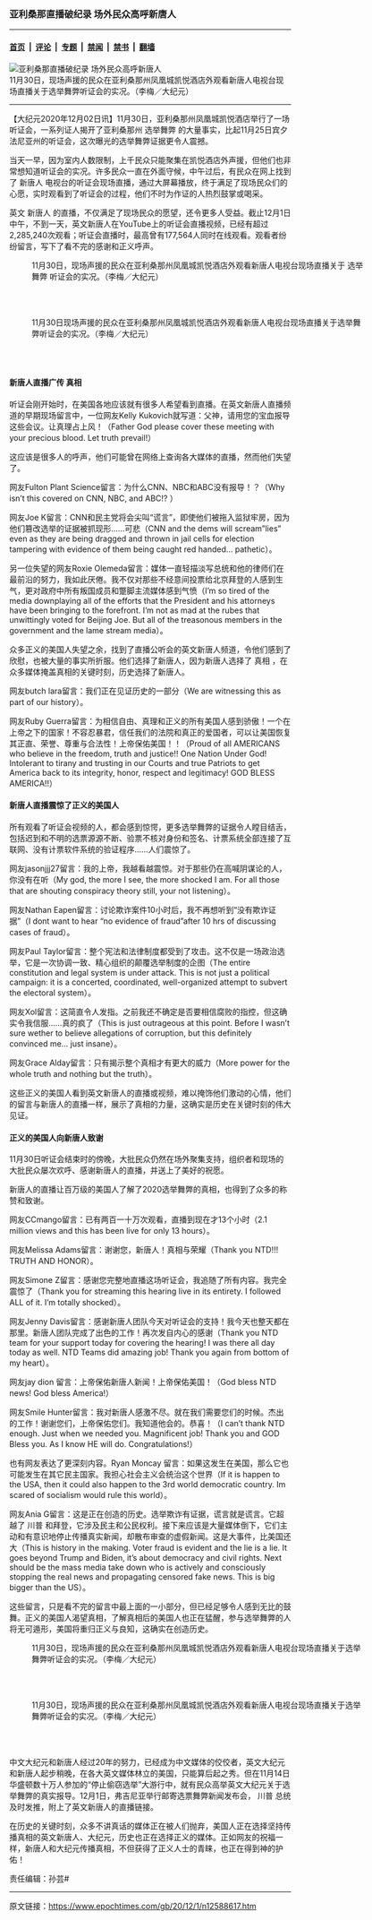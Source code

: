 ### 亚利桑那直播破纪录 场外民众高呼新唐人

---

#### [首页](../../../..?n12588617) &nbsp;|&nbsp; [评论](../../../../../epoch-comment?n12588617) &nbsp;|&nbsp; [专题](../../../../../epoch-special?n12588617) &nbsp;|&nbsp; [禁闻](../../../../../epoch-news?n12588617) &nbsp;|&nbsp; [禁书](../../../../../books?n12588617) &nbsp;|&nbsp; [翻墙](https://github.com/gfw-breaker/nogfw/blob/master/README.md?n12588617)


<div><img alt="亚利桑那直播破纪录 场外民众高呼新唐人" class="attachment-djy_600_400 size-djy_600_400 wp-post-image" src="https://i.epochtimes.com/assets/uploads/2020/12/IMG_9181-1-600x400.jpg"/>
<div class="caption">
 11月30日，现场声援的民众在亚利桑那州凤凰城凯悦酒店外观看新唐人电视台现场直播关于选举舞弊听证会的实况。（李梅／大纪元）
</div></div><hr/><div class="post_content" id="artbody" itemprop="articleBody">
 <!-- article content begin -->
 <p>
  【大纪元2020年12月02日讯】11月30日，亚利桑那州凤凰城凯悦酒店举行了一场听证会，一系列证人揭开了亚利桑那州
  <ok href="https://www.epochtimes.com/gb/tag/%E9%80%89%E4%B8%BE%E8%88%9E%E5%BC%8A.html">
   选举舞弊
  </ok>
  的大量事实，比起11月25日宾夕法尼亚州的听证会，这次曝光的选举舞弊证据更令人震撼。
 </p>
 <p>
  当天一早，因为室内人数限制，上千民众只能聚集在凯悦酒店外声援，但他们也非常想知道听证会的实况。许多民众一直在外面守候，中午过后，有民众在网上找到了
  <ok href="https://www.epochtimes.com/gb/tag/%E6%96%B0%E5%94%90%E4%BA%BA.html">
   新唐人
  </ok>
  电视台的听证会现场直播，通过大屏幕播放，终于满足了现场民众们的心愿，实时观看到了听证会的过程，他们不时为作证的人热烈鼓掌或喝采。
 </p>
 <p>
  英文
  <ok href="https://www.epochtimes.com/gb/tag/%E6%96%B0%E5%94%90%E4%BA%BA.html">
   新唐人
  </ok>
  的直播，不仅满足了现场民众的愿望，还令更多人受益。截止12月1日中午，不到一天，英文新唐人在YouTube上的听证会直播视频，已经有超过2,285,240次观看；听证会直播时，最高曾有177,564人同时在线观看。观看者纷纷留言，写下了看不完的感谢和正义呼声。
 </p>
 <figure aria-describedby="caption-attachment-12588895" class="wp-caption aligncenter" id="attachment_12588895" style="width: 600px">
  <ok href="https://i.epochtimes.com/assets/uploads/2020/12/IMG_9179.jpg" target="_blank">
   <img alt="" class="size-large wp-image-12588895" src="https://i.epochtimes.com/assets/uploads/2020/12/IMG_9179-600x450.jpg"/>
  </ok>
  <br/><figcaption class="wp-caption-text" id="caption-attachment-12588895">
   11月30日，现场声援的民众在亚利桑那州凤凰城凯悦酒店外观看新唐人电视台现场直播关于
   <ok href="https://www.epochtimes.com/gb/tag/%E9%80%89%E4%B8%BE%E8%88%9E%E5%BC%8A.html">
    选举舞弊
   </ok>
   听证会的实况。（李梅／大纪元）
  </figcaption><br/>
 </figure><br/>
 <figure aria-describedby="caption-attachment-12588904" class="wp-caption aligncenter" id="attachment_12588904" style="width: 600px">
  <ok href="https://i.epochtimes.com/assets/uploads/2020/12/IMG_9155-1.jpg" target="_blank">
   <img alt="" class="size-large wp-image-12588904" src="https://i.epochtimes.com/assets/uploads/2020/12/IMG_9155-1-600x450.jpg"/>
  </ok>
  <br/><figcaption class="wp-caption-text" id="caption-attachment-12588904">
   11月30日现场声援的民众在亚利桑那州凤凰城凯悦酒店外观看新唐人电视台现场直播关于选举舞弊听证会的实况。（李梅／大纪元）
  </figcaption><br/>
 </figure><br/>
 <h4>
  <strong>
   新唐人直播广传
   <ok href="https://www.epochtimes.com/gb/tag/%E7%9C%9F%E7%9B%B8.html">
    真相
   </ok>
  </strong>
 </h4>
 <p>
  听证会刚开始时，在美国各地应该就有很多人希望看到直播。在英文新唐人直播频道的早期现场留言中，一位网友Kelly Kukovich就写道​：父神，请用您的宝血报导这些会议。让真理占上风！（Father God please cover these meeting with your precious blood. Let truth prevail!）
 </p>
 <p>
  这应该是很多人的呼声，他们可能曾在网络上查询各大媒体的直播，然而他们失望了。
 </p>
 <p>
  网友Fulton Plant Science留言：为什么CNN、NBC和ABC没有报导！？（Why isn’t this covered on CNN, NBC, and ABC!? ）
 </p>
 <p>
  网友Joe K留言：CNN和民主党将会尖叫“谎言”，即使他们被拖入监狱牢房，因为他们篡改选举的证据被抓现形……可悲（CNN and the dems will scream”lies” even as they are being dragged and thrown in jail cells for election tampering with evidence of them being caught red handed… pathetic）。
 </p>
 <p>
  另一位失望的网友Roxie Olemeda留言：媒体一直轻描淡写总统和他的律师们在最前沿的努力，我如此厌倦。我不仅对那些不经意间投票给北京拜登的人感到生气，更对政府中所有叛国成员和蹩脚主流媒体感到气愤（I’m so tired of the media downplaying all of the efforts that the President and his attorneys have been bringing to the forefront. I’m not as mad at the rubes that unwittingly voted for Beijing Joe. But all of the treasonous members in the government and the lame stream media）。
 </p>
 <p>
  众多正义的美国人失望之余，找到了直播公听会的英文新唐人频道，令他们感到了欣慰，也被大量的事实所折服。他们选择了新唐人，因为新唐人选择了
  <ok href="https://www.epochtimes.com/gb/tag/%E7%9C%9F%E7%9B%B8.html">
   真相
  </ok>
  ，在众多媒体掩盖真相的关键时刻，历史选择了新唐人。
 </p>
 <p>
  网友butch lara留言：我们正在见证历史的一部分（We are witnessing this as part of our history）。
 </p>
 <p>
  网友Ruby Guerra留言：为相信自由、真理和正义的所有美国人感到骄傲！一个在上帝之下的国家！不容忍暴君，信任我们的法院和真正的爱国者，可以让美国恢复其正直、荣誉、尊重与合法性！上帝保佑美国！！（Proud of all AMERICANS who believe in the freedom, truth and justice!! One Nation Under God! Intolerant to tirany and trusting in our Courts and true Patriots to get America back to its integrity, honor, respect and legitimacy! GOD BLESS AMERICA!!）
 </p>
 <p>
  <center>
  </center>
 </p>
 <h4>
  <strong>
   新唐人直播震惊了正义的美国人
  </strong>
 </h4>
 <p>
  所有观看了听证会视频的人，都会感到惊愕，更多选举舞弊的证据令人瞠目结舌，包括迟到和不明的选票源源不断、验票不核对身份和签名、计票系统全部连接了互联网、没有计票软件系统的验证程序……人们震惊了。
 </p>
 <p>
  网友jasonjjj27留言：我的上帝，我越看越震惊。对于那些仍在高喊阴谋论的人，你没有在听（My god, the more I see, the more shocked I am. For all those that are shouting conspiracy theory still, your not listening）。
 </p>
 <p>
  网友Nathan Eapen留言：讨论欺诈案件10小时后，我不再想听到“没有欺诈证据”（I dont want to hear “no evidence of fraud”after 10 hrs of discussing cases of fraud）。
 </p>
 <p>
  网友Paul Taylor留言：整个宪法和法律制度都受到了攻击。这不仅是一场政治选举，它是一次协调一致、精心组织的颠覆选举制度的企图（The entire constitution and legal system is under attack. This is not just a political campaign: it is a concerted, coordinated, well-organized attempt to subvert the electoral system）。
 </p>
 <p>
  网友Xol留言：这简直令人发指。之前我还不确定是否要相信腐败的指控，但这确实令我信服……真的疯了（This is just outrageous at this point. Before I wasn’t sure wether to believe allegations of corruption, but this definitely convinced me… just insane）。
 </p>
 <p>
  网友Grace Alday留言：只有揭示整个真相才有更大的威力（More power for the whole truth and nothing but the truth）。
 </p>
 <p>
  这些正义的美国人看到英文新唐人的直播或视频，难以掩饰他们激动的心情，他们的留言与新唐人的直播一样，展示了真相的力量，这确实是历史在关键时刻的伟大见证。
 </p>
 <h4>
  <strong>
   正义的美国人向新唐人致谢
  </strong>
 </h4>
 <p>
  11月30日听证会结束时的傍晚，大批民众仍然在场外聚集支持，组织者和现场的大批民众屡次欢呼、感谢新唐人的直播，并送上了美好的祝愿。
 </p>
 <p>
  <center>
  </center>
  新唐人的直播让百万级的美国人了解了2020选举舞弊的真相，也得到了众多的称赞和致谢。
 </p>
 <p>
  网友CCmango留言：已有两百一十万次观看，直播到现在才13个小时（2.1 million views and this has been live for only 13 hours）。
 </p>
 <p>
  网友Melissa Adams留言：谢谢您，新唐人！真相与荣耀（Thank you NTD!!! TRUTH AND HONOR）。
 </p>
 <p>
  网友Simone Z留言：感谢您完整地直播这场听证会，我追随了所有内容。我完全震惊了（Thank you for streaming this hearing live in its entirety. I followed ALL of it. I’m totally shocked）。
 </p>
 <p>
  网友Jenny Davis留言：感谢新唐人团队今天对听证会的支持！我今天也整天都在那里。新唐人团队完成了出色的工作！再次发自内心的感谢（Thank you NTD team for your support today for covering the hearing! I was there all day today as well. NTD Teams did amazing job! Thank you again from bottom of my heart）。
 </p>
 <p>
  网友jay dion 留言：上帝保佑新唐人新闻！上帝保佑美国！（God bless NTD news! God bless America!）
 </p>
 <p>
  网友Smile Hunter留言：我对新唐人感激不尽。就在我们需要您们的时候。杰出的工作！谢谢您们，上帝保佑您们。我知道他会的。恭喜！（I can’t thank NTD enough. Just when we needed you. Magnificent job! Thank you and GOD Bless you. As I know HE will do. Congratulations!）
 </p>
 <p>
  <center>
  </center>
  也有网友表达了更深刻内容。Ryan Moncay 留言：如果这发生在美国，那么它也可能发生在其它民主国家。我担心社会主义会统治这个世界（If it is happen to the USA, then it could also happen to the 3rd world democratic country. Im scared of socialism would rule this world）。
 </p>
 <p>
  网友Ania G留言：这是正在创造的历史。选举欺诈有证据，谎言就是谎言。它超越了
  <ok href="https://www.epochtimes.com/gb/tag/%E5%B7%9D%E6%99%AE.html">
   川普
  </ok>
  和拜登，它涉及民主和公民权利。接下来应该是大量媒体倒下，它们主动和有意识地停止传播真实新闻，却散布审查的虚假新闻。这是大事件，比美国还大（This is history in the making. Voter fraud is evident and the lie is a lie. It goes beyond Trump and Biden, it’s about democracy and civil rights. Next should be the mass media take down who is actively and consciously stopping the real news and propagating censored fake news. This is big bigger than the US）。
 </p>
 <p>
  这些留言，只是看不完的留言中最上面的一小部分，但已经足够令人感到无比的鼓舞。正义的美国人渴望真相，了解真相后的美国人也正在猛醒，参与选举舞弊的人将无可遁形，美国将重归正义与良知，这确实在创造历史。
 </p>
 <figure aria-describedby="caption-attachment-12588903" class="wp-caption aligncenter" id="attachment_12588903" style="width: 600px">
  <ok href="https://i.epochtimes.com/assets/uploads/2020/12/IMG_9163.jpg" target="_blank">
   <img alt="" class="size-large wp-image-12588903" src="https://i.epochtimes.com/assets/uploads/2020/12/IMG_9163-600x450.jpg"/>
  </ok>
  <br/><figcaption class="wp-caption-text" id="caption-attachment-12588903">
   11月30日，现场声援的民众在亚利桑那州凤凰城凯悦酒店外观看新唐人电视台现场直播关于选举舞弊听证会的实况。（李梅／大纪元）
  </figcaption><br/>
 </figure><br/>
 <figure aria-describedby="caption-attachment-12588901" class="wp-caption aligncenter" id="attachment_12588901" style="width: 600px">
  <ok href="https://i.epochtimes.com/assets/uploads/2020/12/IMG_9161.jpg" target="_blank">
   <img alt="" class="size-large wp-image-12588901" src="https://i.epochtimes.com/assets/uploads/2020/12/IMG_9161-600x450.jpg"/>
  </ok>
  <br/><figcaption class="wp-caption-text" id="caption-attachment-12588901">
   11月30日，现场声援的民众在亚利桑那州凤凰城凯悦酒店外观看新唐人电视台现场直播关于选举舞弊听证会的实况。（李梅／大纪元）
  </figcaption><br/>
 </figure><br/>
 <p>
  中文大纪元和新唐人经过20年的努力，已经成为中文媒体的佼佼者，英文大纪元和新唐人起步稍晚，在各大英文媒体林立的美国，只能算后起之秀。但在11月14日华盛顿数十万人参加的“停止偷窃选举”大游行中，就有民众高举英文大纪元关于选举舞弊的真实报导。12月1日，弗吉尼亚举行邮寄选票舞弊新闻发布会，
  <ok href="https://www.epochtimes.com/gb/tag/%E5%B7%9D%E6%99%AE.html">
   川普
  </ok>
  总统及时发推，附上了英文新唐人的直播链接。
 </p>
 <p>
  在历史的关键时刻，众多不讲真话的媒体正在被人们抛弃，美国人正在选择坚持传播真相的英文新唐人、大纪元，历史也正在选择正义的媒体。正如网友的祝福一样，新唐人和大纪元传播真相，不但获得了正义人士的青睐，也正在得到神的护佑！
 </p>
 <p>
  责任编辑：孙芸#
 </p>
 <!-- article content end -->
 <div id="below_article_ad">
 </div>
</div>


---

原文链接：https://www.epochtimes.com/gb/20/12/1/n12588617.htm